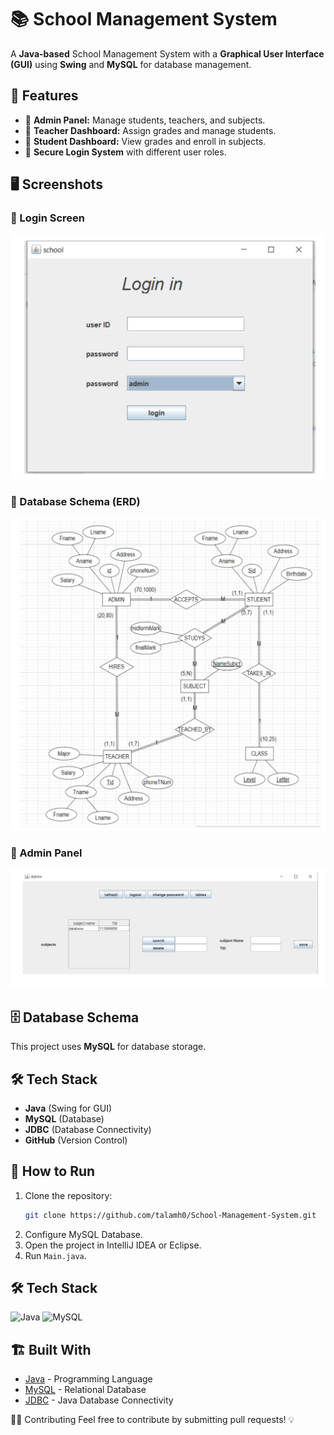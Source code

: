 # 📚 School Management System

A **Java-based** School Management System with a **Graphical User Interface (GUI)** using **Swing** and **MySQL** for database management.

## 🚀 Features
- 📌 **Admin Panel:** Manage students, teachers, and subjects.
- 📌 **Teacher Dashboard:** Assign grades and manage students.
- 📌 **Student Dashboard:** View grades and enroll in subjects.
- 📌 **Secure Login System** with different user roles.

## 🖥️ Screenshots
### **🔹 Login Screen**
![Login Screen](images/login_screen.jpg)

### **🔹 Database Schema (ERD)**
![Database Schema](images/database_schema.jpg)

### **🔹 Admin Panel**
![Admin Panel](images/admin_panel.jpg)

## 🗄️ Database Schema
This project uses **MySQL** for database storage.

## 🛠️ Tech Stack
- **Java** (Swing for GUI)
- **MySQL** (Database)
- **JDBC** (Database Connectivity)
- **GitHub** (Version Control)

## 🎯 How to Run
1. Clone the repository:
   ```bash
   git clone https://github.com/talamh0/School-Management-System.git

2. Configure MySQL Database.  
3. Open the project in IntelliJ IDEA or Eclipse.  
4. Run `Main.java`.  

## 🛠️ Tech Stack
![Java](https://img.shields.io/badge/Java-%23ED8B00.svg?style=for-the-badge&logo=openjdk&logoColor=white)
![MySQL](https://img.shields.io/badge/MySQL-005C84?style=for-the-badge&logo=mysql&logoColor=white)

## 🏗️ Built With
- [Java](https://www.java.com/) - Programming Language
- [MySQL](https://www.mysql.com/) - Relational Database
- [JDBC](https://docs.oracle.com/javase/tutorial/jdbc/) - Java Database Connectivity

👩‍💻 Contributing
Feel free to contribute by submitting pull requests! 💡

